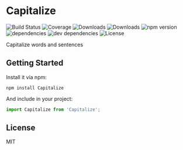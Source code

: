 # Capitalize

![Build Status](https://img.shields.io/travis/SaraVieira/Capitalize.svg)
![Coverage](https://img.shields.io/coveralls/SaraVieira/Capitalize.svg)
![Downloads](https://img.shields.io/npm/dm/Capitalize.svg)
![Downloads](https://img.shields.io/npm/dt/Capitalize.svg)
![npm version](https://img.shields.io/npm/v/Capitalize.svg)
![dependencies](https://img.shields.io/david/SaraVieira/Capitalize.svg)
![dev dependencies](https://img.shields.io/david/dev/SaraVieira/Capitalize.svg)
![License](https://img.shields.io/npm/l/Capitalize.svg)

Capitalize words and sentences

## Getting Started

Install it via npm:

```shell
npm install Capitalize
```

And include in your project:

```javascript
import Capitalize from 'Capitalize';
```

## License

MIT
